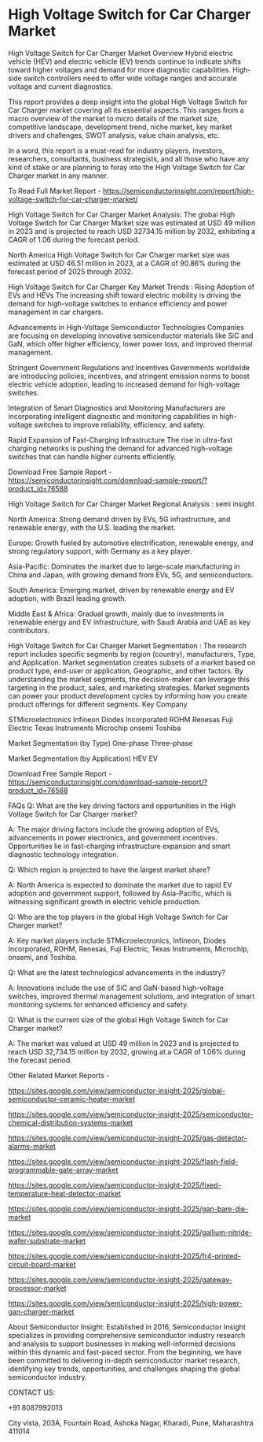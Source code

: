 <h1>High Voltage Switch for Car Charger Market</h1>
High Voltage Switch for Car Charger Market Overview
Hybrid electric vehicle (HEV) and electric vehicle (EV) trends continue to indicate shifts toward higher voltages and demand for more diagnostic capabilities. High-side switch controllers need to offer wide voltage ranges and accurate voltage and current diagnostics.

This report provides a deep insight into the global High Voltage Switch for Car Charger market covering all its essential aspects. This ranges from a macro overview of the market to micro details of the market size, competitive landscape, development trend, niche market, key market drivers and challenges, SWOT analysis, value chain analysis, etc.

In a word, this report is a must-read for industry players, investors, researchers, consultants, business strategists, and all those who have any kind of stake or are planning to foray into the High Voltage Switch for Car Charger market in any manner.

To Read Full Market Report -
https://semiconductorinsight.com/report/high-voltage-switch-for-car-charger-market/

High Voltage Switch for Car Charger Market Analysis:
The global High Voltage Switch for Car Charger Market size was estimated at USD 49 million in 2023 and is projected to reach USD 32734.15 million by 2032, exhibiting a CAGR of 1.06 during the forecast period.

North America High Voltage Switch for Car Charger market size was estimated at USD 46.51 million in 2023, at a CAGR of 90.86% during the forecast period of 2025 through 2032.

High Voltage Switch for Car Charger Key Market Trends :
Rising Adoption of EVs and HEVs
The increasing shift toward electric mobility is driving the demand for high-voltage switches to enhance efficiency and power management in car chargers.

Advancements in High-Voltage Semiconductor Technologies
Companies are focusing on developing innovative semiconductor materials like SiC and GaN, which offer higher efficiency, lower power loss, and improved thermal management.

Stringent Government Regulations and Incentives
Governments worldwide are introducing policies, incentives, and stringent emission norms to boost electric vehicle adoption, leading to increased demand for high-voltage switches.

Integration of Smart Diagnostics and Monitoring
Manufacturers are incorporating intelligent diagnostic and monitoring capabilities in high-voltage switches to improve reliability, efficiency, and safety.

Rapid Expansion of Fast-Charging Infrastructure
The rise in ultra-fast charging networks is pushing the demand for advanced high-voltage switches that can handle higher currents efficiently.

Download Free Sample Report -
https://semiconductorinsight.com/download-sample-report/?product_id=76588

High Voltage Switch for Car Charger Market Regional Analysis :
semi insight

North America:
Strong demand driven by EVs, 5G infrastructure, and renewable energy, with the U.S. leading the market.

Europe:
Growth fueled by automotive electrification, renewable energy, and strong regulatory support, with Germany as a key player.

Asia-Pacific:
Dominates the market due to large-scale manufacturing in China and Japan, with growing demand from EVs, 5G, and semiconductors.

South America:
Emerging market, driven by renewable energy and EV adoption, with Brazil leading growth.

Middle East & Africa:
Gradual growth, mainly due to investments in renewable energy and EV infrastructure, with Saudi Arabia and UAE as key contributors.

High Voltage Switch for Car Charger Market Segmentation :
The research report includes specific segments by region (country), manufacturers, Type, and Application. Market segmentation creates subsets of a market based on product type, end-user or application, Geographic, and other factors. By understanding the market segments, the decision-maker can leverage this targeting in the product, sales, and marketing strategies. Market segments can power your product development cycles by informing how you create product offerings for different segments.
Key Company

STMicroelectronics
Infineon
Diodes lncorporated
ROHM
Renesas
Fuji Electric
Texas Instruments
Microchip
onsemi
Toshiba

Market Segmentation (by Type)
One-phase
Three-phase

Market Segmentation (by Application)
HEV
EV

Download Free Sample Report -
https://semiconductorinsight.com/download-sample-report/?product_id=76588

FAQs
Q: What are the key driving factors and opportunities in the High Voltage Switch for Car Charger market?

A: The major driving factors include the growing adoption of EVs, advancements in power electronics, and government incentives. Opportunities lie in fast-charging infrastructure expansion and smart diagnostic technology integration.

Q: Which region is projected to have the largest market share?

A: North America is expected to dominate the market due to rapid EV adoption and government support, followed by Asia-Pacific, which is witnessing significant growth in electric vehicle production.

Q: Who are the top players in the global High Voltage Switch for Car Charger market?

A: Key market players include STMicroelectronics, Infineon, Diodes Incorporated, ROHM, Renesas, Fuji Electric, Texas Instruments, Microchip, onsemi, and Toshiba.

Q: What are the latest technological advancements in the industry?

A: Innovations include the use of SiC and GaN-based high-voltage switches, improved thermal management solutions, and integration of smart monitoring systems for enhanced efficiency and safety.

Q: What is the current size of the global High Voltage Switch for Car Charger market?

A: The market was valued at USD 49 million in 2023 and is projected to reach USD 32,734.15 million by 2032, growing at a CAGR of 1.06% during the forecast period.

Other Related Market Reports -

https://sites.google.com/view/semiconductor-insight-2025/global-semiconductor-ceramic-heater-market

https://sites.google.com/view/semiconductor-insight-2025/semiconductor-chemical-distribution-systems-market

https://sites.google.com/view/semiconductor-insight-2025/gas-detector-alarms-market

https://sites.google.com/view/semiconductor-insight-2025/flash-field-programmable-gate-array-market

https://sites.google.com/view/semiconductor-insight-2025/fixed-temperature-heat-detector-market

https://sites.google.com/view/semiconductor-insight-2025/gan-bare-die-market

https://sites.google.com/view/semiconductor-insight-2025/gallium-nitride-wafer-substrate-market

https://sites.google.com/view/semiconductor-insight-2025/fr4-printed-circuit-board-market

https://sites.google.com/view/semiconductor-insight-2025/gateway-processor-market

https://sites.google.com/view/semiconductor-insight-2025/high-power-gan-charger-market

About Semiconductor Insight:
Established in 2016, Semiconductor Insight specializes in providing comprehensive semiconductor industry research and analysis to support businesses in making well-informed decisions within this dynamic and fast-paced sector. From the beginning, we have been committed to delivering in-depth semiconductor market research, identifying key trends, opportunities, and challenges shaping the global semiconductor industry.

CONTACT US:

+91 8087992013

City vista, 203A, Fountain Road, Ashoka Nagar, Kharadi, Pune, Maharashtra 411014
